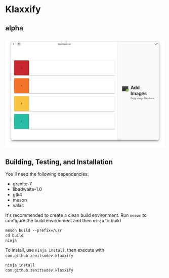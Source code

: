 # Klaxxify
## alpha

![Screenshot](data/screenshot.png?raw=true)

## Building, Testing, and Installation

You'll need the following dependencies:
* granite-7
* libadwaita-1.0
* gtk4
* meson
* valac

It's recommended to create a clean build environment. Run `meson` to configure the build environment and then `ninja` to build

    meson build --prefix=/usr
    cd build
    ninja

To install, use `ninja install`, then execute with `com.github.zenitsudev.klaxxify`

    ninja install
    com.github.zenitsudev.klaxxify
